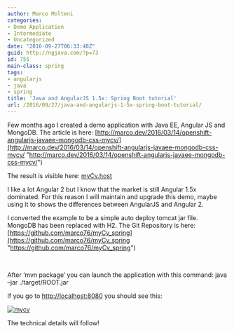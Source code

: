 ```yaml
---
author: Marco Molteni
categories:
- Demo Application
- Intermediate
- Uncategorized
date: "2016-09-27T06:33:48Z"
guid: http://ngjava.com/?p=73
id: 755
main-class: spring
tags:
- angularjs
- java
- spring
title: 'Java and AngularJS 1.5x: Spring Boot tutorial'
url: /2016/09/27/java-and-angularjs-1-5x-spring-boot-tutorial/
---
```

Few months ago I created a demo application with Java EE, Angular JS and MongoDB. The article is here: [http://marco.dev/2016/03/14/openshift-angularjs-javaee-mongodb-css-mycv/](http://marco.dev/2016/03/14/openshift-angularjs-javaee-mongodb-css-mycv/ "http://marco.dev/2016/03/14/openshift-angularjs-javaee-mongodb-css-mycv/")

The result is visible here: <a href="http://myCv.host" target="_blank">myCv.host</a>

I like a lot Angular 2 but I know that the market is still Angular 1.5x dominated. For this reason I will maintain and upgrade this demo, maybe using it to shows the differences between AngularJS and Angular 2.

I converted the example to be a simple auto deploy tomcat jar file. MongoDB has been replaced with H2. The Git Repository is here: [https://github.com/marco76/myCv_spring](https://github.com/marco76/myCv_spring "https://github.com/marco76/myCv_spring")

&nbsp;

After ‘mvn package’ you can launch the application with this command: java –jar ./target/ROOT.jar

If you go to <http://localhost:8080> you should see this:

[<img style="background-image: none; padding-top: 0px; padding-left: 0px; display: inline; padding-right: 0px; border: 0px;" title="mycv" src="{{site.baseurl}}/assets/img/uploads/2016/09/mycv_thumb.png?resize=551%2C480" alt="mycv" border="0" data-recalc-dims="1" />](https://i1.wp.com/marco.dev/wp-content/uploads/2016/09/mycv.png)

The technical details will follow!